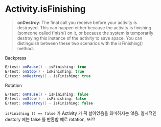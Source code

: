 
# Activity.isFinishing
  
  
> **onDestroy**: The final call you receive before your activity is destroyed. This can happen either because the activity is finishing (someone called finish() on it, or because the system is temporarily destroying this instance of the activity to save space. You can distinguish between these two scenarios with the isFinishing() method.
  
Backpress
```java
E/test: onPause() - isFinishing: true
E/test: onStop() - isFinishing: true
E/test: onDestroy() - isFinishing: true
```
  
Rotation
```java
E/test: onPause() - isFinishing: false
E/test: onStop() - isFinishing: false
E/test: onDestroy() - isFinishing: false
```
  
`isFinishing () == false` 가 Activity 가 꼭 살아있음을 의미하지는 않음.
일시적인 destory 에는 false 를 반환함 예로 rotation, 또??



<!--stackedit_data:
eyJoaXN0b3J5IjpbMTM3Mjc4MDExMyw2MTg2NzkyLC00MzQ0MD
MwNTVdfQ==
-->